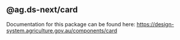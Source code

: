 ## @ag.ds-next/card

Documentation for this package can be found here: https://design-system.agriculture.gov.au/components/card
